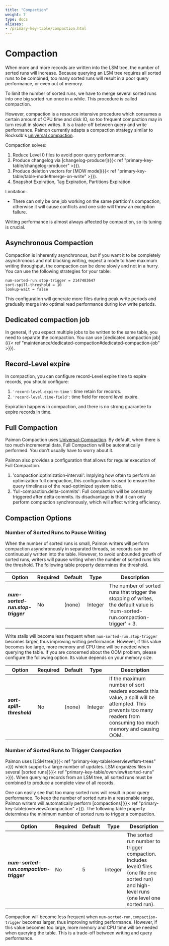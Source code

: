```yaml
---
title: "Compaction"
weight: 7
type: docs
aliases:
- /primary-key-table/compaction.html
---
```

<!--
Licensed to the Apache Software Foundation (ASF) under one
or more contributor license agreements.  See the NOTICE file
distributed with this work for additional information
regarding copyright ownership.  The ASF licenses this file
to you under the Apache License, Version 2.0 (the
"License"); you may not use this file except in compliance
with the License.  You may obtain a copy of the License at

  http://www.apache.org/licenses/LICENSE-2.0

Unless required by applicable law or agreed to in writing,
software distributed under the License is distributed on an
"AS IS" BASIS, WITHOUT WARRANTIES OR CONDITIONS OF ANY
KIND, either express or implied.  See the License for the
specific language governing permissions and limitations
under the License.
-->

# Compaction

When more and more records are written into the LSM tree, the number of sorted runs will increase. Because querying an
LSM tree requires all sorted runs to be combined, too many sorted runs will result in a poor query performance, or even
out of memory.

To limit the number of sorted runs, we have to merge several sorted runs into one big sorted run once in a while. This
procedure is called compaction.

However, compaction is a resource intensive procedure which consumes a certain amount of CPU time and disk IO, so too 
frequent compaction may in turn result in slower writes. It is a trade-off between query and write performance. Paimon
currently adapts a compaction strategy similar to Rocksdb's [universal compaction](https://github.com/facebook/rocksdb/wiki/Universal-Compaction).

Compaction solves:

1. Reduce Level 0 files to avoid poor query performance.
2. Produce changelog via [changelog-producer]({{< ref "primary-key-table/changelog-producer" >}}).
3. Produce deletion vectors for [MOW mode]({{< ref "primary-key-table/table-mode#merge-on-write" >}}).
4. Snapshot Expiration, Tag Expiration, Partitions Expiration.

Limitation:

- There can only be one job working on the same partition's compaction, otherwise it will cause conflicts and one side will throw an exception failure.

Writing performance is almost always affected by compaction, so its tuning is crucial.

## Asynchronous Compaction

Compaction is inherently asynchronous, but if you want it to be completely asynchronous and not blocking writing,
expect a mode to have maximum writing throughput, the compaction can be done slowly and not in a hurry.
You can use the following strategies for your table:

```shell
num-sorted-run.stop-trigger = 2147483647
sort-spill-threshold = 10
lookup-wait = false
```

This configuration will generate more files during peak write periods and gradually merge into optimal read
performance during low write periods.

## Dedicated compaction job

In general, if you expect multiple jobs to be written to the same table, you need to separate the compaction. You can
use [dedicated compaction job]({{< ref "maintenance/dedicated-compaction#dedicated-compaction-job" >}}).

## Record-Level expire

In compaction, you can configure record-Level expire time to expire records, you should configure:

1. `'record-level.expire-time'`: time retain for records.
2. `'record-level.time-field'`: time field for record level expire.

Expiration happens in compaction, and there is no strong guarantee to expire records in time.

## Full Compaction

Paimon Compaction uses [Universal-Compaction](https://github.com/facebook/rocksdb/wiki/Universal-Compaction).
By default, when there is too much incremental data, Full Compaction will be automatically performed. You don't usually
have to worry about it.

Paimon also provides a configuration that allows for regular execution of Full Compaction.

1. 'compaction.optimization-interval': Implying how often to perform an optimization full compaction, this
    configuration is used to ensure the query timeliness of the read-optimized system table.
2. 'full-compaction.delta-commits': Full compaction will be constantly triggered after delta commits. its disadvantage
    is that it can only perform compaction synchronously, which will affect writing efficiency.

## Compaction Options

### Number of Sorted Runs to Pause Writing

When the number of sorted runs is small, Paimon writers will perform compaction asynchronously in separated threads, so
records can be continuously written into the table. However, to avoid unbounded growth of sorted runs, writers will
pause writing when the number of sorted runs hits the threshold. The following table property determines
the threshold.

<table class="table table-bordered">
    <thead>
    <tr>
      <th class="text-left" style="width: 20%">Option</th>
      <th class="text-left" style="width: 5%">Required</th>
      <th class="text-left" style="width: 5%">Default</th>
      <th class="text-left" style="width: 10%">Type</th>
      <th class="text-left" style="width: 60%">Description</th>
    </tr>
    </thead>
    <tbody>
    <tr>
      <td><h5>num-sorted-run.stop-trigger</h5></td>
      <td>No</td>
      <td style="word-wrap: break-word;">(none)</td>
      <td>Integer</td>
      <td>The number of sorted runs that trigger the stopping of writes, the default value is 'num-sorted-run.compaction-trigger' + 3.</td>
    </tr>
    </tbody>
</table>

Write stalls will become less frequent when `num-sorted-run.stop-trigger` becomes larger, thus improving writing
performance. However, if this value becomes too large, more memory and CPU time will be needed when querying the
table. If you are concerned about the OOM problem, please configure the following option.
Its value depends on your memory size.

<table class="table table-bordered">
    <thead>
    <tr>
      <th class="text-left" style="width: 20%">Option</th>
      <th class="text-left" style="width: 5%">Required</th>
      <th class="text-left" style="width: 5%">Default</th>
      <th class="text-left" style="width: 10%">Type</th>
      <th class="text-left" style="width: 60%">Description</th>
    </tr>
    </thead>
    <tbody>
    <tr>
      <td><h5>sort-spill-threshold</h5></td>
      <td>No</td>
      <td style="word-wrap: break-word;">(none)</td>
      <td>Integer</td>
      <td>If the maximum number of sort readers exceeds this value, a spill will be attempted. This prevents too many readers from consuming too much memory and causing OOM.</td>
    </tr>
    </tbody>
</table>

### Number of Sorted Runs to Trigger Compaction

Paimon uses [LSM tree]({{< ref "primary-key-table/overview#lsm-trees" >}}) which supports a large number of updates. LSM organizes files in several [sorted runs]({{< ref "primary-key-table/overview#sorted-runs" >}}). When querying records from an LSM tree, all sorted runs must be combined to produce a complete view of all records.

One can easily see that too many sorted runs will result in poor query performance. To keep the number of sorted runs in a reasonable range, Paimon writers will automatically perform [compactions]({{< ref "primary-key-table/overview#compaction" >}}). The following table property determines the minimum number of sorted runs to trigger a compaction.

<table class="table table-bordered">
    <thead>
    <tr>
      <th class="text-left" style="width: 20%">Option</th>
      <th class="text-left" style="width: 5%">Required</th>
      <th class="text-left" style="width: 5%">Default</th>
      <th class="text-left" style="width: 10%">Type</th>
      <th class="text-left" style="width: 60%">Description</th>
    </tr>
    </thead>
    <tbody>
    <tr>
      <td><h5>num-sorted-run.compaction-trigger</h5></td>
      <td>No</td>
      <td style="word-wrap: break-word;">5</td>
      <td>Integer</td>
      <td>The sorted run number to trigger compaction. Includes level0 files (one file one sorted run) and high-level runs (one level one sorted run).</td>
    </tr>
    </tbody>
</table>

Compaction will become less frequent when `num-sorted-run.compaction-trigger` becomes larger, thus improving writing performance. However, if this value becomes too large, more memory and CPU time will be needed when querying the table. This is a trade-off between writing and query performance.
